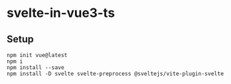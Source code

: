 # svelte-in-vue3-ts

## Setup

```
npm init vue@latest
npm i
npm install --save
npm install -D svelte svelte-preprocess @sveltejs/vite-plugin-svelte
```